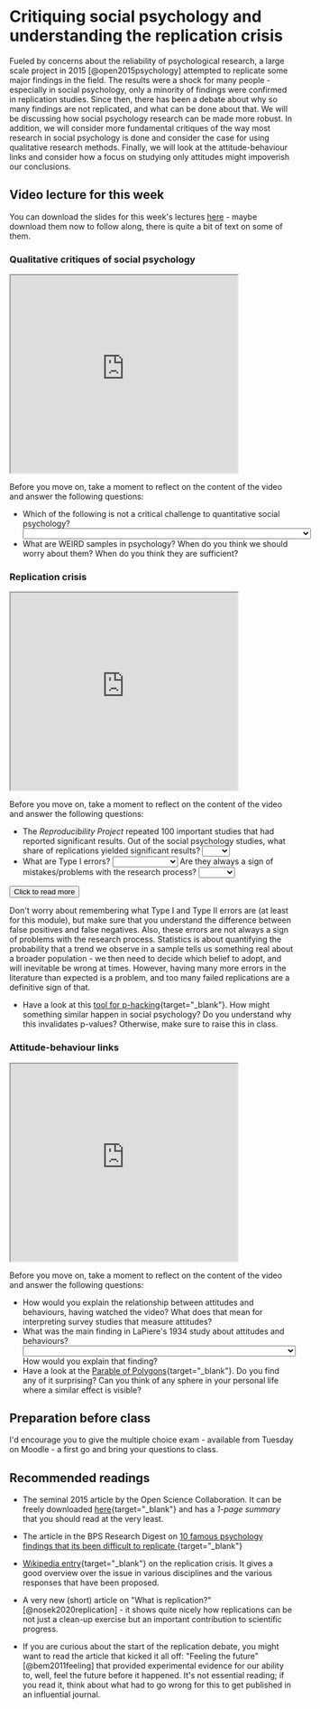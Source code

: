 # Critiquing social psychology and understanding the replication crisis

Fueled by concerns about the reliability of psychological research, a large scale project in 2015 [@open2015psychology] 
attempted to replicate some major findings in the field. The results were a shock for many people - especially in social
psychology, only a minority of findings were confirmed in replication studies. Since then, there has been a debate about
why so many findings are not replicated, and what can be done about that. We will be discussing how social psychology 
research can be made more robust. In addition, we will consider more fundamental critiques of the way most research
in social psychology is done and consider the case for using qualitative research methods. Finally, we will look at the 
attitude-behaviour links and consider how a focus on studying only attitudes might impoverish our conclusions.


## Video lecture for this week

You can download the slides for this week's lectures <a href="./files/Lecture_5_-_critiquing_social_psychology.pptx">here</a> - maybe download them now to follow along, there is quite a bit of text on some of them.

### Qualitative critiques of social psychology

<iframe src=" https://www.youtube.com/embed/XoIO6yXtdeY?rel=0&modestbranding=1&loop=1&playlist=XoIO6yXtdeY " allowfullscreen width=80% height=350></iframe>

Before you move on, take a moment to reflect on the content of the video and answer the following questions:

* Which of the following is not a critical challenge to quantitative social psychology?  <select class='solveme' data-answer='["We should follow the scientific method and use accurate measures"]'> <option></option> <option>There is no objective reality, instead we construct it collectively through language</option> <option>There is no place for a neutral observer - we are always embedded in relationships</option> <option>We should follow the scientific method and use accurate measures</option> <option>We need to check our assumption that problems are located in the individual</option></select>
* What are WEIRD samples in psychology? When do you think we should worry about them? When do you think they are sufficient? 

### Replication crisis

<iframe src=" https://www.youtube.com/embed/T8IxQrFxUHY?rel=0&modestbranding=1&loop=1&playlist=T8IxQrFxUHY " allowfullscreen width=80% height=350></iframe>

Before you move on, take a moment to reflect on the content of the video and answer the following questions:

* The *Reproducibility Project* repeated 100 important studies that had reported significant results. Out of the social psychology studies, what share of replications yielded significant results? <select class='solveme' data-answer='["25%"]'> <option></option> <option>10%</option> <option>25%</option> <option>50%</option> <option>80%</option></select>
* What are Type I errors? <select class='solveme' data-answer='["False positives"]'> <option></option> <option>False positives</option> <option>False negatives</option></select> Are they always a sign of mistakes/problems with the research process? <select class='solveme' data-answer='["FALSE"]'> <option></option> <option>TRUE</option> <option>FALSE</option></select>

<div class='solution'><button>Click to read more</button>

Don't worry about remembering what Type I and Type II errors are (at least for this module), but make sure that you understand the difference between false positives and false negatives. Also, these errors are not always a sign of problems with the research process. Statistics is about quantifying the probability that a trend we observe in a sample tells us something real about a broader population - we then need to decide which belief to adopt, and will inevitable be wrong at times. However, having many more errors in the literature than expected is a problem, and too many failed replications are a definitive sign of that.

</div>

* Have a look at this [tool for p-hacking](https://projects.fivethirtyeight.com/p-hacking/){target="_blank"}. How might something similar happen in social psychology? Do you understand why this invalidates p-values? Otherwise, make sure to raise this in class. 

### Attitude-behaviour links

<iframe src=" https://www.youtube.com/embed/GroazLRvKlE?rel=0&modestbranding=1&loop=1&playlist=GroazLRvKlE " allowfullscreen width=80% height=350></iframe>

Before you move on, take a moment to reflect on the content of the video and answer the following questions:

* How would you explain the relationship between attitudes and behaviours, having watched the video? What does that mean for interpreting survey studies that measure attitudes?
* What was the main finding in LaPiere's 1934 study about attitudes and behaviours?  <select class='solveme' data-answer='["Discriminatory attitudes were more widespread than discriminatory behaviours"]'> <option></option> <option>Discriminatory attitudes were more widespread than discriminatory behaviours</option> <option>Discriminatory behaviours were more widespread than discriminatory attitudes</option> <option>Discriminatory attitudes predicted discriminatory behaviours well</option></select> How would you explain that finding?
* Have a look at the [Parable of Polygons](https://ncase.me/polygons/){target="_blank"}. Do you find any of it surprising? Can you think of any sphere in your personal life where a similar effect is visible?


## Preparation before class

I'd encourage you to give the multiple choice exam - available from Tuesday on Moodle - a first go and bring your questions to class.


## Recommended readings

* The seminal 2015 article by the Open Science Collaboration. It can be freely downloaded [here](http://cbcd.bbk.ac.uk/sites/default/files/cbcd/files/interlearn/Open%20Science%2015%20replicability%20science%20paper.pdf){target="_blank"} and has a *1-page summary* that you should read at the very least.

* The article in the BPS Research Digest on [10 famous psychology findings that its been difficult to replicate ](https://digest.bps.org.uk/2016/09/16/ten-famous-psychology-findings-that-its-been-difficult-to-replicate/){target="_blank"}
  

* [Wikipedia entry](https://en.wikipedia.org/wiki/Replication_crisislocation){target="_blank"} on the replication crisis. It gives a good overview over the issue in various disciplines and the various responses that have been proposed. 

* A very new (short) article on "What is replication?" [@nosek2020replication] - it shows quite nicely how replications can be not just a clean-up exercise but an important contribution to scientific progress.

* If you are curious about the start of the replication debate, you might want to read the article that kicked it all off: "Feeling the future" [@bem2011feeling] that provided experimental evidence for our ability to, well, feel the future before it happened. It's not essential reading; if you read it, think about what had to go wrong for this to get published in an influential journal.


